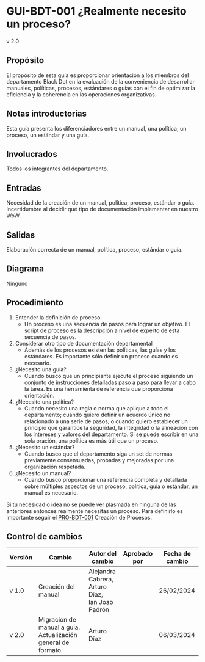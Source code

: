 # GUI-BDT-001 ¿Realmente necesito un proceso?

v 2.0

## Propósito

El propósito de esta guía es proporcionar orientación a los miembros del departamento Black Dot en la evaluación de la conveniencia de desarrollar manuales, políticas, procesos, estándares o guías con el fin de optimizar la eficiencia y la coherencia en las operaciones organizativas.

## Notas introductorias

Esta guía presenta los diferenciadores entre un manual, una política, un proceso, un estándar y una guía.

## Involucrados

Todos los integrantes del departamento.

## Entradas

Necesidad de la creación de un manual, política, proceso, estándar o guía. Incertidumbre al decidir qué tipo de documentación implementar en nuestro WoW.

## Salidas

Elaboración correcta de un manual, política, proceso, estándar o guía.

## Diagrama

Ninguno

## Procedimiento

1. Entender la definición de proceso.
   - Un proceso es una secuencia de pasos para lograr un objetivo. El script de proceso es la descripción a nivel de experto de esta secuencia de pasos.
2. Considerar otro tipo de documentación departamental
   - Además de los procesos existen las políticas, las guías y los estándares. Es importante sólo definir un proceso cuando es necesario.
3. ¿Necesito una guía?
   - Cuando busco que un principiante ejecute el proceso siguiendo un conjunto de instrucciones detalladas paso a paso para llevar a cabo la tarea. Es una herramienta de referencia que proporciona orientación.
4. ¿Necesito una política?
   - Cuando necesito una regla o norma que aplique a todo el departamento; cuando quiero definir un acuerdo único no relacionado a una serie de pasos; o cuando quiero establecer un principio que garantice la seguridad, la integridad o la alineación con los intereses y valores del departamento. Si se puede escribir en una sola oración, una política es más útil que un proceso.
5. ¿Necesito un estándar?
   - Cuando busco que el departamento siga un set de normas previamente consensuadas, probadas y mejoradas por una organización respetada.
6. ¿Necesito un manual?
   - Cuando busco proporcionar una referencia completa y detallada sobre múltiples aspectos de un proceso, política, guía o estándar, un manual es necesario.

Si tu necesidad o idea no se puede ver plasmada en ninguna de las anteriores entonces realmente necesitas un proceso. Para definirlo es importante seguir el [PRO-BDT-001](https://black-dot-2024.github.io/docs/procesos/pro-bdt-001) Creación de Procesos.
## Control de cambios

| Versión | Cambio              | Autor del cambio                                            | Aprobado por | Fecha de cambio |
| ------- | ------------------- | ----------------------------------------------------------- | ------------ | --------------- |
| v 1.0 | Creación del manual | Alejandra Cabrera, <br/> Arturo Díaz, <br/> Ian Joab Padrón |              | 26/02/2024      |
| v 2.0 | Migración de manual a guía. Actualización general de formato.  | Arturo Díaz |              | 06/03/2024      |
